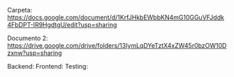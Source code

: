 Carpeta:
https://docs.google.com/document/d/1KrfJHkbEWbbKN4mG10GGuVFJddk4FbDPT-IR9HgdtgU/edit?usp=sharing

Documento 2:
https://drive.google.com/drive/folders/13IymLqDYeTztX4xZW45r0bzOW10Dzxnw?usp=sharing


Backend:
Frontend:
Testing:

